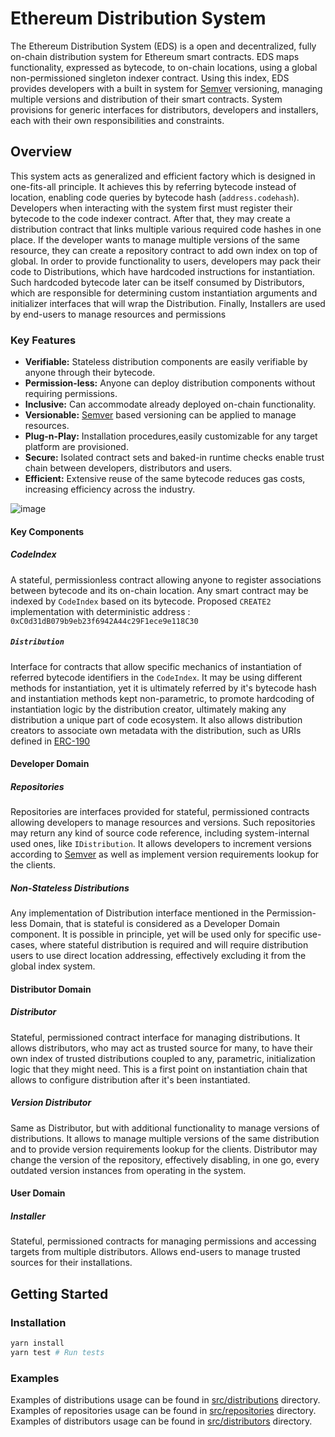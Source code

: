 # Ethereum Distribution System

The Ethereum Distribution System (EDS) is a open and decentralized, fully on-chain distribution system for Ethereum smart contracts.
EDS maps functionality, expressed as bytecode, to on-chain locations, using a global non-permissioned singleton indexer contract. Using this index, EDS provides developers with a built in system for [Semver](http://semver.org/) versioning, managing multiple versions and distribution of their smart contracts. System provisions for generic interfaces for distributors, developers and installers, each with their own responsibilities and constraints.

## Overview

This system acts as generalized and efficient factory which is designed in one-fits-all principle. It achieves this by referring bytecode instead of location, enabling code queries by bytecode hash (`address.codehash`). Developers when interacting with the system first must register their bytecode to the code indexer contract. After that, they may create a distribution contract that links multiple various required code hashes in one place. If the developer wants to manage multiple versions of the same resource, they can create a repository contract to add own index on top of global. In order to provide functionality to users, developers may pack their code to Distributions, which have hardcoded instructions for instantiation. Such hardcoded bytecode later can be itself consumed by Distributors, which are responsible for determining custom instantiation arguments and initializer interfaces that will wrap the Distribution. Finally, Installers are used by end-users to manage resources and permissions

### Key Features

- **Verifiable:** Stateless distribution components are easily verifiable by anyone through their bytecode.
- **Permission-less:** Anyone can deploy distribution components without requiring permissions.
- **Inclusive:** Can accommodate already deployed on-chain functionality.
- **Versionable:** [Semver](http://semver.org/) based versioning can be applied to manage resources.
- **Plug-n-Play:** Installation procedures,easily customizable for any target platform are provisioned.
- **Secure:** Isolated contract sets and baked-in runtime checks enable trust chain between developers, distributors and users.
- **Efficient:** Extensive reuse of the same bytecode reduces gas costs, increasing efficiency across the industry.

![image](https://github.com/user-attachments/assets/52fa7028-177c-4de2-9259-3f883491a3d3)

#### Key Components

##### CodeIndex

A stateful, permissionless contract allowing anyone to register associations between bytecode and its on-chain location. Any smart contract may be indexed by `CodeIndex` based on its bytecode.
Proposed `CREATE2` implementation with deterministic address : `0xC0d31dB079b9eb23f6942A44c29F1ece9e118C30`

##### `Distribution`

Interface for contracts that allow specific mechanics of instantiation of referred bytecode identifiers in the `CodeIndex`. It may be using different methods for instantiation, yet it is ultimately referred by it's bytecode hash and instantiation methods kept non-parametric, to promote hardcoding of instantiation logic by the distribution creator, ultimately making any distribution a unique part of code ecosystem.
It also allows distribution creators to associate own metadata with the distribution, such as URIs defined in [ERC-190](https://eips.ethereum.org/EIPS/eip-190)

#### Developer Domain

##### Repositories

Repositories are interfaces provided for stateful, permissioned contracts allowing developers to manage resources and versions. Such repositories may return any kind of source code reference, including system-internal used ones, like `IDistribution`. It allows developers to increment versions according to [Semver](http://semver.org/) as well as implement version requirements lookup for the clients.

##### Non-Stateless Distributions

Any implementation of Distribution interface mentioned in the Permission-less Domain, that is stateful is considered as a Developer Domain component. It is possible in principle, yet will be used only for specific use-cases, where stateful distribution is required and will require distribution users to use direct location addressing, effectively excluding it from the global index system.

#### Distributor Domain

##### Distributor

Stateful, permissioned contract interface for managing distributions. It allows distributors, who may act as trusted source for many, to have their own index of trusted distributions coupled to any, parametric, initialization logic that they might need. This is a first point on instantiation chain that allows to configure distribution after it's been instantiated.

##### Version Distributor

Same as Distributor, but with additional functionality to manage versions of distributions. It allows to manage multiple versions of the same distribution and to provide version requirements lookup for the clients. Distributor may change the version of the repository, effectively disabling, in one go, every outdated version instances from operating in the system.

#### User Domain

##### Installer

Stateful, permissioned contracts for managing permissions and accessing targets from multiple distributors. Allows end-users to manage trusted sources for their installations.

## Getting Started

### Installation

```bash
yarn install
yarn test # Run tests
```

### Examples

Examples of distributions usage can be found in [src/distributions](src/distributions) directory.
Examples of repositories usage can be found in [src/repositories](src/repositories) directory.
Examples of distributors usage can be found in [src/distributors](src/distributors) directory.
